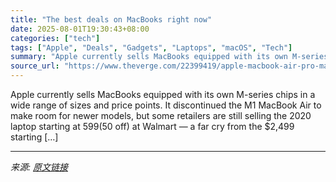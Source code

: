 ```yaml
---
title: "The best deals on MacBooks right now"
date: 2025-08-01T19:30:43+08:00
categories: ["tech"]
tags: ["Apple", "Deals", "Gadgets", "Laptops", "macOS", "Tech"]
summary: "Apple currently sells MacBooks equipped with its own M-series chips in a wide range of sizes and price points. It discontinued the M1 MacBook Air to make room for newer models, but some retailers are "
source_url: "https://www.theverge.com/22399419/apple-macbook-air-pro-mac-mini-imac-deals"
---
```


Apple currently sells MacBooks equipped with its own M-series chips in a wide range of sizes and price points. It discontinued the M1 MacBook Air to make room for newer models, but some retailers are still selling the 2020 laptop starting at $599 ($50 off) at Walmart — a far cry from the $2,499 starting [&#8230;]

---

*来源: [原文链接](https://www.theverge.com/22399419/apple-macbook-air-pro-mac-mini-imac-deals)*
